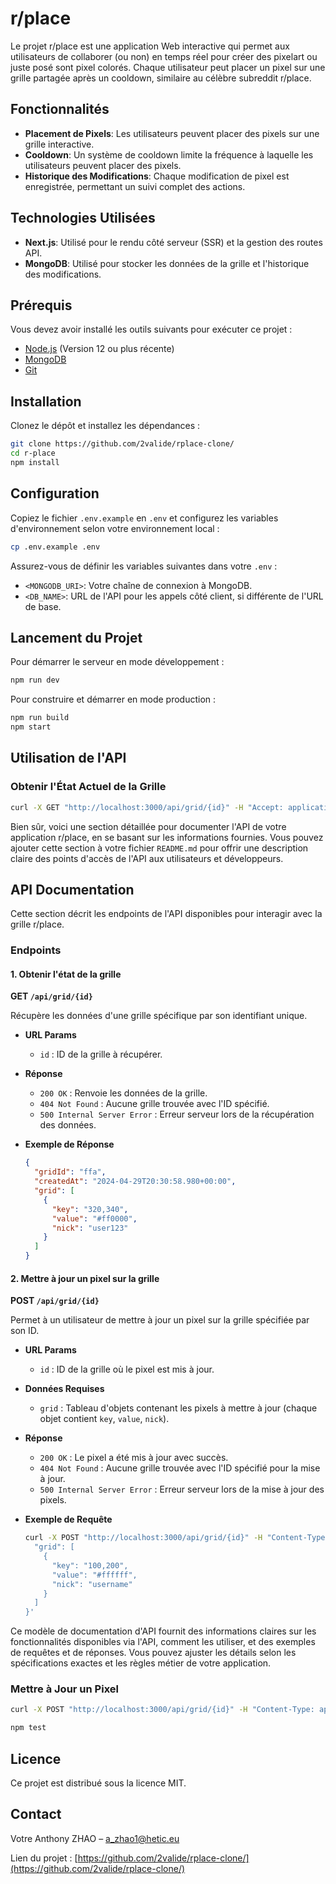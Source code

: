 # r/place

Le projet r/place est une application Web interactive qui permet aux utilisateurs de collaborer (ou non) en temps réel pour créer des pixelart ou juste posé sont pixel colorés. Chaque utilisateur peut placer un pixel sur une grille partagée après un cooldown, similaire au célèbre subreddit r/place.

## Fonctionnalités

- **Placement de Pixels**: Les utilisateurs peuvent placer des pixels sur une grille interactive.
- **Cooldown**: Un système de cooldown limite la fréquence à laquelle les utilisateurs peuvent placer des pixels.
- **Historique des Modifications**: Chaque modification de pixel est enregistrée, permettant un suivi complet des actions.

## Technologies Utilisées

- **Next.js**: Utilisé pour le rendu côté serveur (SSR) et la gestion des routes API.
- **MongoDB**: Utilisé pour stocker les données de la grille et l'historique des modifications.

## Prérequis

Vous devez avoir installé les outils suivants pour exécuter ce projet :

- [Node.js](https://nodejs.org/) (Version 12 ou plus récente)
- [MongoDB](https://www.mongodb.com/try/download/community)
- [Git](https://git-scm.com/downloads)

## Installation

Clonez le dépôt et installez les dépendances :

```bash
git clone https://github.com/2valide/rplace-clone/
cd r-place
npm install
```

## Configuration

Copiez le fichier `.env.example` en `.env` et configurez les variables d'environnement selon votre environnement local :

```bash
cp .env.example .env
```

Assurez-vous de définir les variables suivantes dans votre `.env` :

- `<MONGODB_URI>`: Votre chaîne de connexion à MongoDB.
- `<DB_NAME>`: URL de l'API pour les appels côté client, si différente de l'URL de base.

## Lancement du Projet

Pour démarrer le serveur en mode développement :

```bash
npm run dev
```

Pour construire et démarrer en mode production :

```bash
npm run build
npm start
```

## Utilisation de l'API

### Obtenir l'État Actuel de la Grille

```bash
curl -X GET "http://localhost:3000/api/grid/{id}" -H "Accept: application/json"
```

Bien sûr, voici une section détaillée pour documenter l'API de votre application r/place, en se basant sur les informations fournies. Vous pouvez ajouter cette section à votre fichier `README.md` pour offrir une description claire des points d'accès de l'API aux utilisateurs et développeurs.

## API Documentation

Cette section décrit les endpoints de l'API disponibles pour interagir avec la grille r/place.

### Endpoints

#### 1. Obtenir l'état de la grille

**GET `/api/grid/{id}`**

Récupère les données d'une grille spécifique par son identifiant unique.

- **URL Params**

  - `id` : ID de la grille à récupérer.

- **Réponse**

  - `200 OK` : Renvoie les données de la grille.
  - `404 Not Found` : Aucune grille trouvée avec l'ID spécifié.
  - `500 Internal Server Error` : Erreur serveur lors de la récupération des données.

- **Exemple de Réponse**

  ```json
  {
    "gridId": "ffa",
    "createdAt": "2024-04-29T20:30:58.980+00:00",
    "grid": [
      {
        "key": "320,340",
        "value": "#ff0000",
        "nick": "user123"
      }
    ]
  }
  ```

#### 2. Mettre à jour un pixel sur la grille

**POST `/api/grid/{id}`**

Permet à un utilisateur de mettre à jour un pixel sur la grille spécifiée par son ID.

- **URL Params**

  - `id` : ID de la grille où le pixel est mis à jour.

- **Données Requises**

  - `grid` : Tableau d'objets contenant les pixels à mettre à jour (chaque objet contient `key`, `value`, `nick`).

- **Réponse**

  - `200 OK` : Le pixel a été mis à jour avec succès.
  - `404 Not Found` : Aucune grille trouvée avec l'ID spécifié pour la mise à jour.
  - `500 Internal Server Error` : Erreur serveur lors de la mise à jour des pixels.

- **Exemple de Requête**

  ```bash
  curl -X POST "http://localhost:3000/api/grid/{id}" -H "Content-Type: application/json" -d '{
    "grid": [
      {
        "key": "100,200",
        "value": "#ffffff",
        "nick": "username"
      }
    ]
  }'
  ```

Ce modèle de documentation d'API fournit des informations claires sur les fonctionnalités disponibles via l'API, comment les utiliser, et des exemples de requêtes et de réponses. Vous pouvez ajuster les détails selon les spécifications exactes et les règles métier de votre application.

### Mettre à Jour un Pixel

```bash
curl -X POST "http://localhost:3000/api/grid/{id}" -H "Content-Type: application/json" -d '{ "grid": [{"key": "100,200", "value": "#ffffff", "nick": "username"}]}'
```

```bash
npm test
```

## Licence

Ce projet est distribué sous la licence MIT.

## Contact

Votre Anthony ZHAO – a_zhao1@hetic.eu

Lien du projet : [https://github.com/2valide/rplace-clone/](https://github.com/2valide/rplace-clone/)

```

```
